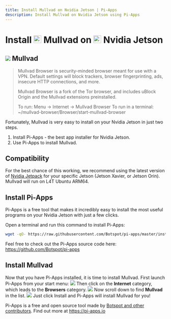 ```yaml
---
title: Install Mullvad on Nvidia Jetson | Pi-Apps
description: Install Mullvad on Nvidia Jetson using Pi-Apps
---
```

<div class="simple-install-content content">

# Install <img src="/img/app-icons/Mullvad/icon-64.png" height=24> Mullvad on <img src=/img/other-icons/nvidia-icon.svg height=24> Nvidia Jetson

## <img src="/img/app-icons/Mullvad/icon-64.png"> Mullvad
> Mullvad Browser is security-minded browser meant for use with a VPN.
> Default settings will block trackers, browser fingerprinting, ads, insecure HTTP connections, and more.
> 
> Mullvad Browser is a fork of the Tor browser, and includes uBlock Origin and the Mullvad extensions preinstalled.
> 
> To run: Menu -> Internet -> Mullvad Browser
> To run in a terminal: ~/mullvad-browser/Browser/start-mullvad-browser

Fortunately, Mullvad is very easy to install on your Nvidia Jetson in just two steps.
1. Install Pi-Apps - the best app installer for Nvidia Jetson.
2. Use Pi-Apps to install Mullvad.
</div>
<div class="simple-install-content content">

## Compatibility
For the best chance of this working, we recommend using the latest version of [Nvidia Jetpack](https://developer.nvidia.com/embedded/jetpack-archive) for your specific Jetson (Jetson Xavier, or Jetson Orin).
Mullvad will run on L4T Ubuntu ARM64.
</div>
<div class="simple-install-content content">

## Install Pi-Apps

Pi-Apps is a free tool that makes it incredibly easy to install the most useful programs on your Nvidia Jetson with just a few clicks.

Open a terminal and run this command to install Pi-Apps:
```bash
wget -qO- https://raw.githubusercontent.com/Botspot/pi-apps/master/install | bash
```
Feel free to check out the Pi-Apps source code here: https://github.com/Botspot/pi-apps
</div>
<div class="simple-install-content content">

## Install Mullvad

Now that you have Pi-Apps installed, it is time to install Mullvad.
First launch Pi-Apps from your start menu:
<img src="/img/start-menu.png">
Then click on the <b>Internet</b> category, which leads to the <b>Browsers</b> category.
<img src="/img/category-selections/Browsers.png">
Now scroll down to find <b>Mullvad</b> in the list.
<img src="/img/app-icons/Mullvad/app-selection.png">
Just click Install and Pi-Apps will install Mullvad for you!
</div>
<div class="simple-install-content content">

Pi-Apps is a free and open source tool made by [Botspot and other contributors](/about/#contributors). Find out more at https://pi-apps.io
</div>
